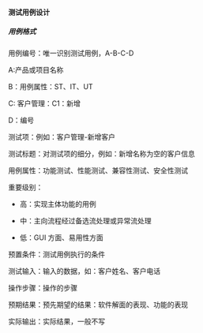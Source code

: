 #### 测试用例设计

##### 用例格式

用例编号：唯一识别测试用例，A-B-C-D

A:产品或项目名称

B：用例属性：ST、IT、UT

C: 客户管理：C1：新增

D：编号

测试项：例如：客户管理-新增客户

测试标题：对测试项的细分，例如：新增名称为空的客户信息

用例属性：功能测试、性能测试、兼容性测试、安全性测试

重要级别：

+ 高：实现主体功能的用例

+ 中：主向流程经过备选流处理或异常流处理

+ 低：GUI 方面、易用性方面

预置条件：测试用例执行的条件

测试输入：输入的数据，如：客户姓名、客户电话

操作步骤：操作的步骤

预期结果：预先期望的结果：软件解面的表现、功能的表现 

实际输出：实际结果，一般不写



##### 



